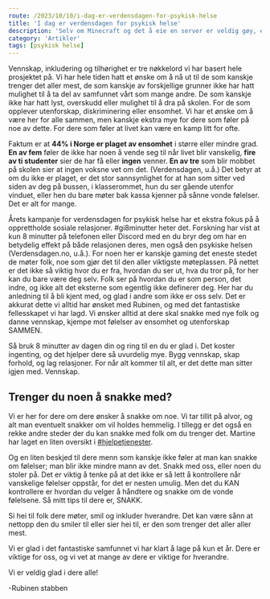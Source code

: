 ```yaml
---
route: /2023/10/10/i-dag-er-verdensdagen-for-psykisk-helse
title: 'I dag er verdensdagen for psykisk helse'
description: 'Selv om Minecraft og det å eie en server er veldig gøy, er ikke Minecraft alene grunnen for at Rubinen eksisterer. Vi har siden vi begynte å realisere prosjektet våren 2023 hatt en ønske om å lage en platform hvor alle spillere skal føle seg hjemme. Et sted hvor de føler at de har eierskap, og som de føler at de er en viktig del av.'
category: 'Artikler'
tags: [psykisk helse]
---
```


Vennskap, inkludering og tilhørighet er tre nøkkelord vi har basert hele prosjektet på. Vi har hele tiden hatt et ønske om å nå ut til de som kanskje trenger det aller mest, de som kanskje av forskjellige grunner ikke har hatt mulighet til å ta del av samfunnet vårt som mange andre. De som kanskje ikke har hatt lyst, overskudd eller mulighet til å dra på skolen. For de som opplever utenforskap, diskriminering eller ensomhet. Vi har et ønske om å være her for alle sammen, men kanskje ekstra mye for dere som føler på noe av dette. For dere som føler at livet kan være en kamp litt for ofte.

Faktum er at **44% i Norge er plaget av ensomhet** i større eller mindre grad. **En av fem** føler de ikke har noen å vende seg til når livet blir vanskelig, **fire av ti studenter** sier de har få eller **ingen** venner. **En av tre** som blir mobbet på skolen sier at ingen voksne vet om det. (Verdensdagen, u.å.) Det betyr at om du ikke er plaget, er det stor sannsynlighet for at han som sitter ved siden av deg på bussen, i klasserommet, hun du ser gående utenfor vinduet, eller hen du bare møter bak kassa kjenner på sånne vonde følelser. Det er alt for mange.

Årets kampanje for verdensdagen for psykisk helse har et ekstra fokus på å opprettholde sosiale relasjoner. #gi8minutter heter det. Forskning har vist at kun 8 minutter på telefonen eller Discord med en du bryr deg om har en betydelig effekt på både relasjonen deres, men også den psykiske helsen (Verdensdagen.no, u.å.). For noen her er kanskje gaming det eneste stedet de møter folk, noe som gjør det til den aller viktigste møteplassen. På nettet er det ikke så viktig hvor du er fra, hvordan du ser ut, hva du tror på, for her kan du bare være deg selv. Folk ser på hvordan du er som person, det indre, og ikke alt det eksterne som egentlig ikke definerer deg. Her har du anledning til å bli kjent med, og glad i andre som ikke er oss selv. Det er akkurat dette vi alltid har ønsket med Rubinen, og med det fantastiske fellesskapet vi har lagd. Vi ønsker alltid at dere skal snakke med nye folk og danne vennskap, kjempe mot følelser av ensomhet og utenforskap SAMMEN.

Så bruk 8 minutter av dagen din og ring til en du er glad i. Det koster ingenting, og det hjelper dere så uvurdelig mye. Bygg vennskap, skap forhold, og lag relasjoner. For når alt kommer til alt, er det dette man sitter igjen med. Vennskap.

## Trenger du noen å snakke med?

Vi er her for dere om dere ønsker å snakke om noe. Vi tar tillit på alvor, og alt man eventuelt snakker om vil holdes hemmelig. I tillegg er det også en rekke andre steder der du kan snakke med folk om du trenger det. Martine har laget en liten oversikt i [⁠#hjelpetjenester](https://discord.com/channels/1102634157789675621/1112502046273327175).

Og en liten beskjed til dere menn som kanskje ikke føler at man kan snakke om følelser; man blir ikke mindre mann av det. Snakk med oss, eller noen du stoler på. Det er viktig å tenke på at det ikke er så lett å kontrollere når vanskelige følelser oppstår, for det er nesten umulig. Men det du KAN kontrollere er hvordan du velger å håndtere og snakke om de vonde følelsene. Så mitt tips til dere er, SNAKK.

Si hei til folk dere møter, smil og inkluder hverandre. Det kan være sånn at nettopp den du smiler til eller sier hei til, er den som trenger det aller aller mest.

Vi er glad i det fantastiske samfunnet vi har klart å lage på kun et år. Dere er viktige for oss, og vi vet at mange av dere er viktige for hverandre.

Vi er veldig glad i dere alle!

-Rubinen stabben
